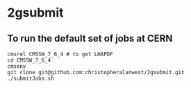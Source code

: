 # 2gsubmit

## To run the default set of jobs at CERN

```
cmsrel CMSSW_7_6_4 # to get LHAPDF
cd CMSSW_7_6_4
cmsenv
git clone git@github.com:christopheralanwest/2gsubmit.git
./submitJobs.sh
```
